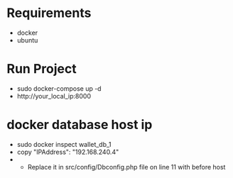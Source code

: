 
# Requirements
- docker
- ubuntu

# Run Project
- sudo docker-compose up -d
- http://your_local_ip:8000

# docker database host ip
- sudo docker inspect wallet_db_1
- copy "IPAddress": "192.168.240.4"
- - Replace it in src/config/Dbconfig.php file on line 11 with before host
